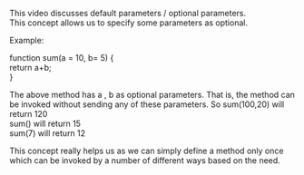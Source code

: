 This video discusses default parameters / optional parameters.<br/>
This concept allows us to specify some parameters as optional.<br/>

Example:<br/>

function sum(a = 10, b= 5) {<br/>
return a+b;<br/>
}<br/>

The above method has a , b as optional parameters. That is, the method can be invoked without sending any of these parameters. 
So 
sum(100,20) will return 120 <br/>
sum() will return 15<br/>
sum(7) will return 12<br/>

This concept really helps us as we can simply define a method only once which can be invoked by a number of different ways based on the need.<br/>
